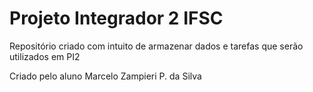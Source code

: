 # Projeto Integrador 2 IFSC
Repositório criado com intuito de armazenar dados e tarefas que serão utilizados em PI2


Criado pelo aluno Marcelo Zampieri P. da Silva
